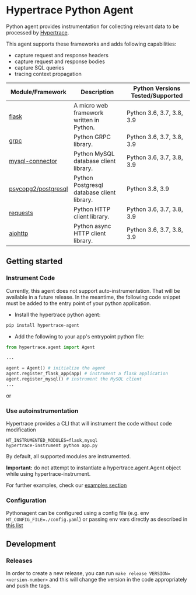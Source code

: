 # Hypertrace Python Agent

Python agent provides instrumentation for collecting relevant data to be processed by [Hypertrace](https://www.hypertrace.org/).

This agent supports these frameworks and adds following capabilities:

- capture request and response headers
- capture request and response bodies
- capture SQL queries
- tracing context propagation

| Module/Framework | Description | Python Versions Tested/Supported|
|------|-------------| ---------------|
| [flask](https://flask.palletsprojects.com/en/1.1.x/api)|A micro web framework written in Python.| Python 3.6, 3.7, 3.8, 3.9|
| [grpc](https://grpc.github.io/grpc/python/)|Python GRPC library.| Python 3.6, 3.7, 3.8, 3.9|
| [mysql-connector](https://dev.mysql.com/doc/connector-python/en/)| Python MySQL database client library.| Python 3.6, 3.7, 3.8, 3.9|
| [psycopg2/postgresql](https://www.psycopg.org/docs/)|Python Postgresql database client library. | Python 3.8, 3.9|
| [requests](https://docs.python-requests.org/en/master/)|Python HTTP client library.| Python 3.6, 3.7, 3.8, 3.9|
| [aiohttp](https://docs.aiohttp.org/en/stable/)|Python async HTTP client library.| Python 3.6, 3.7, 3.8, 3.9|

## Getting started

### Instrument Code

Currently, this agent does not support auto-instrumentation. That will be available in a future release. In the meantime, the following code snippet must be added to the entry point of your python application.

- Install the hypertrace python agent:
```bash
pip install hypertrace-agent
```
- Add the following to your app's entrypoint python file:

```python
from hypertrace.agent import Agent

...

agent = Agent() # initialize the agent
agent.register_flask_app(app) # instrument a flask application
agent.register_mysql() # instrument the MySQL client
...
```

or

### Use autoinstrumentation 

Hypertrace provides a CLI that will instrument the code without code modification

```
HT_INSTRUMENTED_MODULES=flask,mysql
hypertrace-instrument python app.py
```

By default, all supported modules are instrumented.

**Important:** do not attempt to instantiate a hypertrace.agent.Agent object while using hypertrace-instrument.

For further examples, check our [examples section](./examples)

### Configuration

Pythonagent can be configured using a config file (e.g. env `HT_CONFIG_FILE=./config.yaml`) or passing env vars directly as described in [this list](https://github.com/hypertrace/agent-config/blob/main/ENV_VARS.md)

## Development

### Releases

In order to create a new release, you can run `make release VERSION=<version-number>` and this will change the version in the code appropriately and push the tags.
